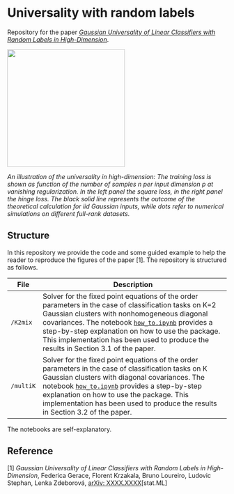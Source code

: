 # Universality with random labels
Repository for the paper [*Gaussian Universality of Linear Classifiers with Random Labels in High-Dimension*](https://arxiv.org/abs/XXXX.XXXX).

<p float="left">
  <img src="https://github.com/IdePHICS/RandomLabelsUniversality/Figures/zero_reg.pdf " height="270" />
</p>

*An illustration of the universality in high-dimension: The training loss is shown as function of the number of samples n per input dimension p at vanishing regularization. In the left panel the square loss, in the right panel the hinge loss. The black solid line represents the
outcome of the theoretical calculation for iid Gaussian inputs, while dots refer to numerical simulations on different full-rank datasets.*

## Structure

In this repository we provide the code and some guided example to help the reader to reproduce the figures of the paper [1]. The repository is structured as follows.

| File                          | Description                                                                                                                                                    |
|-------------------------------|----------------------------------------------------------------------------------------------------------------------------------------------------------------|
| ```/K2mix``` | Solver for the fixed point equations of the order parameters in the case of classification tasks on K=2 Gaussian clusters with nonhomogeneous diagonal covariances. The notebook [```how_to.ipynb```](https://github.com/gsicuro/GaussMixtureProject/blob/main/K2mix/how_to.ipynb) provides a step-by-step explanation on how to use the package. This implementation has been used to produce the results in Section 3.1 of the paper.           |
| ```/multiK``` | Solver for the fixed point equations of the order parameters in the case of classification tasks on K Gaussian clusters with diagonal covariances. The notebook [```how_to.ipynb```](https://github.com/gsicuro/GaussMixtureProject/blob/main/multiK/how_to.ipynb) provides a step-by-step explanation on how to use the package. This implementation has been used to produce the results in Section 3.2 of the paper.                                     |

The notebooks are self-explanatory.

## Reference

[1] *Gaussian Universality of Linear Classifiers with Random Labels in High-Dimension*,
Federica Gerace, Florent Krzakala, Bruno Loureiro, Ludovic Stephan, Lenka Zdeborová, [arXiv: XXXX.XXXX](https://arxiv.org/abs/XXXX.XXXX)[stat.ML]
